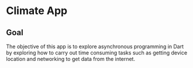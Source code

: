 # Climate App

## Goal

The objective of this app is to explore asynchronous programming in Dart by exploring how to carry out time consuming tasks such as getting device location and networking to get data from the internet. 